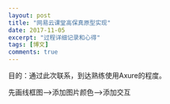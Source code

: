 ```yaml
---
layout: post
title: "网易云课堂高保真原型实现"
date: 2017-11-05
excerpt: "过程详细记录和心得"
tags: [博文]
comments: true
---
```


目的：通过此次联系，到达熟练使用Axure的程度。 

先画线框图-->添加图片颜色-->添加交互

